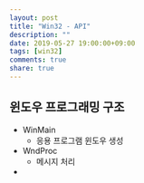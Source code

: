 ```yaml
---
layout: post
title: "Win32 - API"
description: ""
date: 2019-05-27 19:00:00+09:00
tags: [win32]
comments: true
share: true
---
```


## 윈도우 프로그래밍 구조

- WinMain
  - 응용 프로그램 윈도우 생성
- WndProc
  - 메시지 처리
- 



